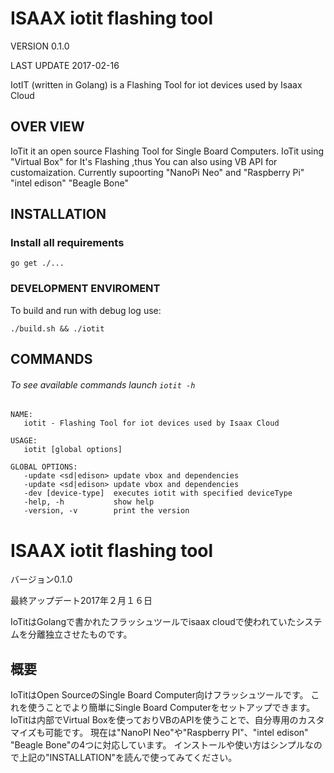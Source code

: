 ISAAX iotit flashing tool
==========================

VERSION 0.1.0

LAST UPDATE 2017-02-16

IotIT (written in Golang) is a Flashing Tool for iot devices used by Isaax Cloud


OVER VIEW
-----------
IoTit it an open source Flashing Tool for Single Board Computers.
IoTit using "Virtual Box" for It's Flashing ,thus You can also using VB API for customaization.
Currently supoorting "NanoPi Neo" and "Raspberry Pi" "intel edison" "Beagle Bone"



INSTALLATION
------------

### Install all requirements

```
go get ./...
```


### DEVELOPMENT ENVIROMENT

To build and run with debug log use:

```
./build.sh && ./iotit
```

COMMANDS
--------
###### To see available commands launch `iotit -h`
```
NAME:
   iotit - Flashing Tool for iot devices used by Isaax Cloud

USAGE:
   iotit [global options]

GLOBAL OPTIONS:
   -update <sd|edison> update vbox and dependencies
   -update <sd|edison> update vbox and dependencies
   -dev [device-type]  executes iotit with specified deviceType
   -help, -h           show help
   -version, -v        print the version
```


ISAAX iotit flashing tool
==========================

バージョン0.1.0

最終アップデート2017年２月１６日

IoTitはGolangで書かれたフラッシュツールでisaax cloudで使われていたシステムを分離独立させたものです。


概要
----------------
IoTitはOpen SourceのSingle Board Computer向けフラッシュツールです。
これを使うことでより簡単にSingle Board Computerをセットアップできます。
IoTitは内部でVirtual Boxを使っておりVBのAPIを使うことで、自分専用のカスタマイズも可能です。
現在は"NanoPI Neo"や"Raspberry PI"、"intel edison" "Beagle Bone"の4つに対応しています。
インストールや使い方はシンプルなので上記の"INSTALLATION"を読んで使ってみてください。
